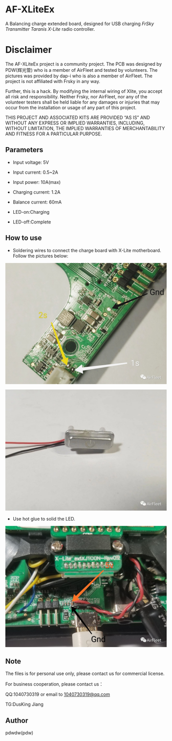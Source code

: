 # AF-XLiteEx
A Balancing charge extended board, designed for USB charging _FrSky Transmitter Taranis X-Lite_ radio controller.

# Disclaimer
The AF-XLiteEx project is a community project. The PCB was designed by PDW(辉光管) who is a member of AirFleet and tested by volunteers. The pictures was provided by dap-i who is also a member of AirFleet. The project is not affiliated with Frsky in any way.

Further, this is a hack. By modifying the internal wiring of Xlite, you accept all risk and responsibility. Neither Frsky, nor AirFleet, nor any of the volunteer testers shall be held liable for any damages or injuries that may occur from the installation or usage of any part of this project.

THIS PROJECT AND ASSOCIATED KITS ARE PROVIDED “AS IS” AND WITHOUT ANY EXPRESS OR IMPLIED WARRANTIES, INCLUDING, WITHOUT LIMITATION, THE IMPLIED WARRANTIES OF MERCHANTABILITY AND FITNESS FOR A PARTICULAR PURPOSE.


## Parameters
*  Input voltage: 5V
*  Input current: 0.5~2A
*  Input power: 10A(max)
*  Charging current: 1.2A
*  Balance current: 60mA

*  LED-on:Charging
*  LED-off:Complete

## How to use
*  Soldering wires to connect the charge board with X-Lite motherboard. Follow the pictures below:

![battery](photo/battery.jpg?raw=true "battery")

![LED](photo/LED.jpg?raw=true "LED")

*  Use hot glue to solid the LED.

![power-in](photo/power-in.jpg?raw=true "power-in")

## Note
The files is for personal use only,  please contact us for commercial license.

For business cooperation, please contact us：

QQ:1040730319 or email to 1040730319@qq.com 

TG:DusKing Jiang

## Author

pdwdw(pdw)
